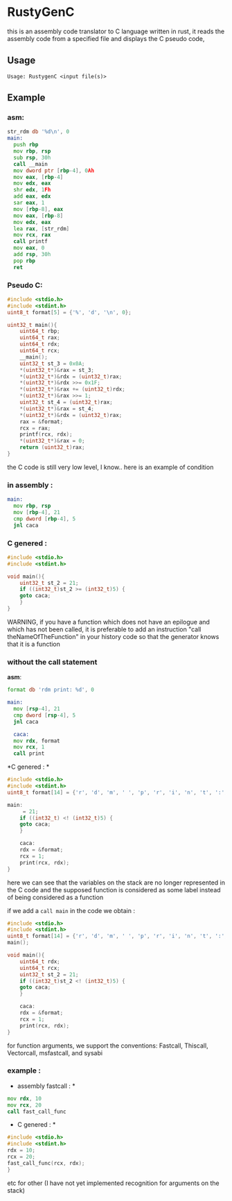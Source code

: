 # RustyGenC
this is an assembly code translator to C language written in rust, it reads the assembly code from a specified file and displays the C pseudo code,

## Usage
```
Usage: RustygenC <input file(s)>
```

## Example
### asm:
```asm
str_rdm db '%d\n', 0
main:
  push rbp    
  mov rbp, rsp    
  sub rsp, 30h    
  call __main    
  mov dword ptr [rbp-4], 0Ah    
  mov eax, [rbp-4]    
  mov edx, eax    
  shr edx, 1Fh    
  add eax, edx    
  sar eax, 1    
  mov [rbp-8], eax    
  mov eax, [rbp-8]    
  mov edx, eax    
  lea rax, [str_rdm]    
  mov rcx, rax    
  call printf    
  mov eax, 0    
  add rsp, 30h    
  pop rbp   
  ret    
  ``` 
### Pseudo C:
```c
#include <stdio.h>
#include <stdint.h>
uint8_t format[5] = {'%', 'd', '\n', 0};

uint32_t main(){
    uint64_t rbp;
    uint64_t rax;
    uint64_t rdx;
    uint64_t rcx;
    __main();
    uint32_t st_3 = 0x0A;
    *(uint32_t*)&rax = st_3;
    *(uint32_t*)&rdx = (uint32_t)rax;
    *(uint32_t*)&rdx >>= 0x1F;
    *(uint32_t*)&rax += (uint32_t)rdx;
    *(uint32_t*)&rax >>= 1;
    uint32_t st_4 = (uint32_t)rax;
    *(uint32_t*)&rax = st_4;
    *(uint32_t*)&rdx = (uint32_t)rax;
    rax = &format;
    rcx = rax;
    printf(rcx, rdx);
    *(uint32_t*)&rax = 0;
    return (uint32_t)rax;
}
```


the C code is still very low level, I know.. 
here is an example of condition
### in assembly : 
```asm
main:
  mov rbp, rsp
  mov [rbp-4], 21
  cmp dword [rbp-4], 5
  jnl caca
``` 
### C genered : 
```c
#include <stdio.h>
#include <stdint.h>

void main(){
    uint32_t st_2 = 21;
    if ((int32_t)st_2 >= (int32_t)5) {
    goto caca;
    }
}
```
WARNING, if you have a function which does not have an epilogue and which has not been called, it is preferable to add an instruction "call theNameOfTheFunction" in your history code so that the generator knows that it is a function 

### without the call statement 
**asm**: 
```asm
format db 'rdm print: %d', 0

main:
  mov [rsp-4], 21
  cmp dword [rsp-4], 5
  jnl caca

  caca: 
  mov rdx, format
  mov rcx, 1
  call print
```
*C genered : *
```c
#include <stdio.h>
#include <stdint.h>
uint8_t format[14] = {'r', 'd', 'm', ' ', 'p', 'r', 'i', 'n', 't', ':', ' ', '%', 'd', 0};

main:
     = 21;
    if ((int32_t) <! (int32_t)5) {
    goto caca;
    }

    caca:
    rdx = &format;
    rcx = 1;
    print(rcx, rdx);
}
```
here we can see that the variables on the stack are no longer represented in the C code and the supposed function is considered as some label instead of being considered as a function

if we add a `call main` in the code we obtain : 
```C
#include <stdio.h>
#include <stdint.h>
uint8_t format[14] = {'r', 'd', 'm', ' ', 'p', 'r', 'i', 'n', 't', ':', ' ', '%', 'd', 0};
main();

void main(){
    uint64_t rdx;
    uint64_t rcx;
    uint32_t st_2 = 21;
    if ((int32_t)st_2 <! (int32_t)5) {
    goto caca;
    }

    caca:
    rdx = &format;
    rcx = 1;
    print(rcx, rdx);
}
```
for function arguments, we support the conventions: Fastcall, Thiscall, Vectorcall, msfastcall, and sysabi
 ### example : 
 * assembly fastcall : *
 ```asm
mov rdx, 10
mov rcx, 20
call fast_call_func
``` 
* C genered : *
```c
#include <stdio.h>
#include <stdint.h>
rdx = 10;
rcx = 20;
fast_call_func(rcx, rdx);
}
```
etc for other (I have not yet implemented recognition for arguments on the stack)


